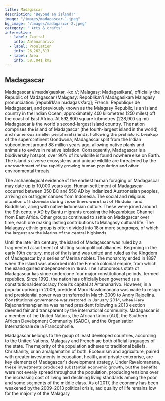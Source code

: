 ```yaml
---
title: Madagascar
description: "Beyond an island!"
image: "/images/madagascar-1.jpeg"
bg_image: "/images/madagascar-2.jpeg"
category: " Arts & crafts"
information:
  - label: Capital
    info: Antananarivo
  - label: Population
    info: 26,262,313
  - label: Area
    info: 587,041 km2
---
```


## Madagascar

Madagascar (/ˌmædəˈɡæskər, -kɑːr/; Malagasy: Madagasikara), officially the Republic of Madagascar (Malagasy: Repoblikan'i Madagasikara Malagasy pronunciation: [republiˈkʲan madaɡasˈkʲarə̥]; French: République de Madagascar), and previously known as the Malagasy Republic, is an island country in the Indian Ocean, approximately 400 kilometres (250 miles) off the coast of East Africa. At 592,800 square kilometres (228,900 sq mi) Madagascar is the world's second-largest island country. The nation comprises the island of Madagascar (the fourth-largest island in the world) and numerous smaller peripheral islands. Following the prehistoric breakup of the supercontinent Gondwana, Madagascar split from the Indian subcontinent around 88 million years ago, allowing native plants and animals to evolve in relative isolation. Consequently, Madagascar is a biodiversity hotspot; over 90% of its wildlife is found nowhere else on Earth. The island's diverse ecosystems and unique wildlife are threatened by the encroachment of the rapidly growing human population and other environmental threats.

The archaeological evidence of the earliest human foraging on Madagascar may date up to 10,000 years ago. Human settlement of Madagascar occurred between 350 BC and 550 AD by Indianized Austronesian peoples, arriving on outrigger canoes from Indonesia. The social and religious situation of Indonesia during those times were that of Hinduism and Buddhism, along with native Indonesian culture. These were joined around the 9th century AD by Bantu migrants crossing the Mozambique Channel from East Africa. Other groups continued to settle on Madagascar over time, each one making lasting contributions to Malagasy cultural life. The Malagasy ethnic group is often divided into 18 or more subgroups, of which the largest are the Merina of the central highlands.

Until the late 18th century, the island of Madagascar was ruled by a fragmented assortment of shifting sociopolitical alliances. Beginning in the early 19th century, most of the island was united and ruled as the Kingdom of Madagascar by a series of Merina nobles. The monarchy ended in 1897 when the island was absorbed into the French colonial empire, from which the island gained independence in 1960. The autonomous state of Madagascar has since undergone four major constitutional periods, termed republics. Since 1992, the nation has officially been governed as a constitutional democracy from its capital at Antananarivo. However, in a popular uprising in 2009, president Marc Ravalomanana was made to resign and presidential power was transferred in March 2009 to Andry Rajoelina. Constitutional governance was restored in January 2014, when Hery Rajaonarimampianina was named president following a 2013 election deemed fair and transparent by the international community. Madagascar is a member of the United Nations, the African Union (AU), the Southern African Development Community (SADC), and the Organisation Internationale de la Francophonie.

Madagascar belongs to the group of least developed countries, according to the United Nations. Malagasy and French are both official languages of the state. The majority of the population adheres to traditional beliefs, Christianity, or an amalgamation of both. Ecotourism and agriculture, paired with greater investments in education, health, and private enterprise, are key elements of Madagascar's development strategy. Under Ravalomanana, these investments produced substantial economic growth, but the benefits were not evenly spread throughout the population, producing tensions over the increasing cost of living and declining living standards among the poor and some segments of the middle class. As of 2017, the economy has been weakened by the 2009–2013 political crisis, and quality of life remains low for the majority of the Malagasy
